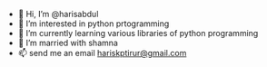 - 👋 Hi, I’m @harisabdul
- 👀 I’m interested in python prtogramming
- 🌱 I’m currently learning various libraries of python programming
- 💞️ I’m married with shamna 
- 📫 send me an email hariskptirur@gmail.com

<!---
harisabdul/harisabdul is a ✨ special ✨ repository because its `README.md` (this file) appears on your GitHub profile.
You can click the Preview link to take a look at your changes.
--->
